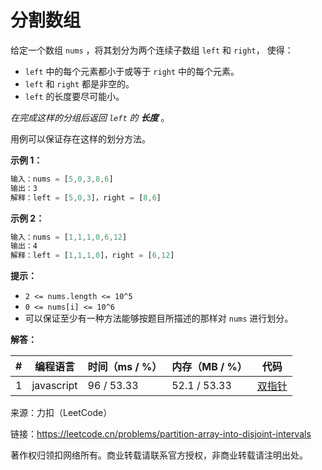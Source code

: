 # 分割数组

给定一个数组 `nums` ，将其划分为两个连续子数组 `left` 和 `right`， 使得：

- `left` 中的每个元素都小于或等于 `right` 中的每个元素。
- `left` 和 `right` 都是非空的。
- `left` 的长度要尽可能小。

*在完成这样的分组后返回 `left` 的 **长度*** 。

用例可以保证存在这样的划分方法。

**示例 1：**

``` javascript
输入：nums = [5,0,3,8,6]
输出：3
解释：left = [5,0,3]，right = [8,6]
```

**示例 2：**

``` javascript
输入：nums = [1,1,1,0,6,12]
输出：4
解释：left = [1,1,1,0]，right = [6,12]
```

**提示：**

- `2 <= nums.length <= 10^5`
- `0 <= nums[i] <= 10^6`
- 可以保证至少有一种方法能够按题目所描述的那样对 `nums` 进行划分。

**解答：**

**#**|**编程语言**|**时间（ms / %）**|**内存（MB / %）**|**代码**
--|--|--|--|--
1|javascript|96 / 53.33|52.1 / 53.33|[双指针](./javascript/ac_v1.js)

来源：力扣（LeetCode）

链接：https://leetcode.cn/problems/partition-array-into-disjoint-intervals

著作权归领扣网络所有。商业转载请联系官方授权，非商业转载请注明出处。
